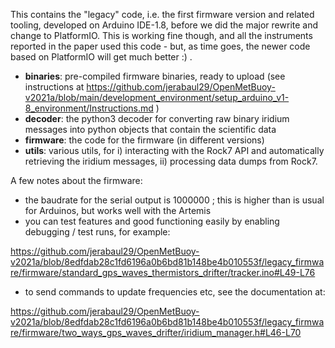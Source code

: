 This contains the "legacy" code, i.e. the first firmware version and related tooling, developed on Arduino IDE-1.8, before we did the major rewrite and change to PlatformIO. This is working fine though, and all the instruments reported in the paper used this code - but, as time goes, the newer code based on PlatformIO will get much better :) .

- **binaries**: pre-compiled firmware binaries, ready to upload (see instructions at https://github.com/jerabaul29/OpenMetBuoy-v2021a/blob/main/development_environment/setup_arduino_v1-8_environment/Instructions.md )
- **decoder**: the python3 decoder for converting raw binary iridium messages into python objects that contain the scientific data
- **firmware**: the code for the firmware (in different versions)
- **utils**: various utils, for i) interacting with the Rock7 API and automatically retrieving the iridium messages, ii) processing data dumps from Rock7.

A few notes about the firmware:

- the baudrate for the serial output is 1000000 ; this is higher than is usual for Arduinos, but works well with the Artemis
- you can test features and good functioning easily by enabling debugging / test runs, for example:

https://github.com/jerabaul29/OpenMetBuoy-v2021a/blob/8edfdab28c1fd6196a0b6bd81b148be4b010553f/legacy_firmware/firmware/standard_gps_waves_thermistors_drifter/tracker.ino#L49-L76

- to send commands to update frequencies etc, see the documentation at:

https://github.com/jerabaul29/OpenMetBuoy-v2021a/blob/8edfdab28c1fd6196a0b6bd81b148be4b010553f/legacy_firmware/firmware/two_ways_gps_waves_drifter/iridium_manager.h#L46-L70
